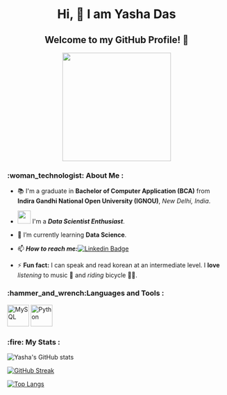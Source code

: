 <h1 align="center">
  Hi, 👋 I am Yasha Das
</h1>
<h2 align="center">
  Welcome to my GitHub Profile! 👧
</h2>
<div>
  <img src="https://komarev.com/ghpvc/?username=YashaDase&style=flat-round&color=green" alt=""/>
 </div>
<div id="header" align="center">
  <img src="https://media.giphy.com/media/cmCEsJZHYBPels360q/giphy.gif" width="250"/>
</div>
 
<h3>:woman_technologist: <b>About Me :</b></h3>

- 📚 I'm a graduate in <b>Bachelor of Computer Application (BCA)</b> from <b>Indira Gandhi National Open University (IGNOU)</b>, <i>New Delhi, India</i>.

- <img src="https://media.giphy.com/media/WUlplcMpOCEmTGBtBW/giphy.gif" width="30"> I'm a <b><i>Data Scientist Enthusiast</b></i>. 

- 🌱 I’m currently learning <b>Data Science</b>.

- 📫 <b><i>How to reach me:</b></i>[![Linkedin Badge](https://img.shields.io/badge/-Linkedin-blue?style=round&logo=Linkedin&logoColor=white)](https://www.linkedin.com/in/yashadas/)

- ⚡ <b>Fun fact:</b> I can speak and read korean at an intermediate level. I <b>love</b> <i>listening</i> to music 🎵 and <i>riding</i> bicycle 🚴‍♀️. 


<h3>:hammer_and_wrench:<b>Languages and Tools :</b></h3>

<div>
 <img height=50 src="https://cdn.jsdelivr.net/gh/devicons/devicon/icons/mysql/mysql-original-wordmark.svg" title="MySQL"  alt="MySQL"/>
 <img height=50 src="https://cdn.jsdelivr.net/gh/devicons/devicon/icons/python/python-original.svg" title="Python" alt="Python"/>
</div>

<h3>:fire: <b>My Stats :</b></h3>

![Yasha's GitHub stats](https://github-readme-stats.vercel.app/api?username=YashaDas&theme=onedark&show_icons=true)

[![GitHub Streak](http://github-readme-streak-stats.herokuapp.com?user=YashaDas&theme=onedark_duo&hide_border=false&date_format=M%20j%5B%2C%20Y%5D)](https://git.io/streak-stats)

[![Top Langs](https://github-readme-stats.vercel.app/api/top-langs/?username=YashaDas&layout=compact&theme=onedark)](https://github.com/anuraghazra/github-readme-stats)
<!--
**YashaDas/YashaDas** is a ✨ _special_ ✨ repository because its `README.md` (this file) appears on your GitHub profile.

Here are some ideas to get you started:
### Hi there 👋
- 🔭 I’m currently working on ...
- 🌱 I’m currently learning ...
- 👯 I’m looking to collaborate on ...
- 🤔 I’m looking for help with ...
- 💬 Ask me about ...
- 📫 How to reach me: ...
- 😄 Pronouns: ...
- ⚡ Fun fact: ...
-->
